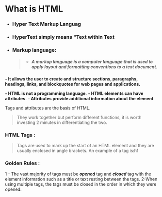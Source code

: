 # What is HTML

+ ### Hyper Text Markup Languag
+ ### HyperText simply means "Text within Text
+ ### Markup language: 
   > + ##### A markup language is a computer language that is used to apply layout and formatting conventions to a text document.
 **- It allows the user to create and structure sections, paragraphs, headings, links, and blockquotes for web pages and applications.**

**- HTML is not a programming language.**
**- HTML elements can have attributes.**
**- Attributes provide additional information about the element**

Tags and attributes are the basis of HTML.

> They work together but perform different functions,  it is worth investing 2 minutes in differentiating the two.

### HTML Tags :
> Tags are used to mark up the start of an HTML element and they are usually enclosed in angle brackets. An example of a tag is:h1

### Golden Rules :

1 - The vast majority of tags must be **_opened_** tag and **_closed_** tag with the element information such as a title or text resting between the tags.
2-When using multiple tags, the tags must be closed in the order in which they were opened.

